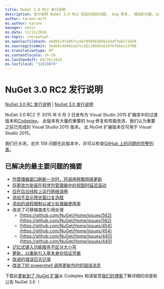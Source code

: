 ```yaml
---
title: NuGet 3.0 RC2 发行说明
description: 发行说明 NuGet 3.0 RC2 包括已知的问题、 bug 修复、 增加的功能，以及 DCRs。
author: karann-msft
ms.author: karann
manager: unnir
ms.date: 11/11/2016
ms.topic: conceptual
ms.openlocfilehash: eb8b514fa967cc6ef850483b6b2a5df3ab27a550
ms.sourcegitcommit: 3eab9c4dd41ea7ccd2c28bb5ab16f6fbbec13708
ms.translationtype: MT
ms.contentlocale: zh-CN
ms.lasthandoff: 04/26/2018
ms.locfileid: "31819879"
---
```

# <a name="nuget-30-rc2-release-notes"></a>NuGet 3.0 RC2 发行说明

[NuGet 3.0 RC 发行说明](../release-notes/nuget-3.0-RC.md) | [NuGet 3.0 发行说明](../release-notes/nuget-3.0.0.md)

NuGet 3.0 RC2 于 2015 年 6 月 3 日发布为 Visual Studio 2015 扩展库中的过渡版本和[Codeplex](https://nuget.codeplex.com/releases/view/615507)。 此版本有大量的重要的 bug 修复和性能改进，我们认为重要之前已完成的 Visual Studio 2015 版本。 此 NuGet 扩展版本仅可用于 Visual Studio 2015。

我们已关闭，总共 158 问题在此版本中，并可以检查[GitHub 上的问题的完整列表](https://github.com/NuGet/Home/issues?utf8=%E2%9C%93&q=is%3Aclosed+milestone%3A3.0.0-RTM+sort%3Aupdated-asc+updated%3A%3C%3D2015-06-01)。

## <a name="summary-of-top-issues-resolved"></a>已解决的最主要问题的摘要

* [包管理器窗口刷新一次时，将调用频繁网络更新](https://github.com/NuGet/Home/issues/515)
* [将更改为安装在程序包管理器中的视图时延迟滚动](https://github.com/NuGet/Home/issues/519)
* [应在后台线程上运行网络调用](https://github.com/NuGet/Home/issues/516)
* [添加不显示预览窗口复选框](https://github.com/NuGet/Home/issues/566)
* [添加的进程限制以减少处理器使用率](https://github.com/NuGet/Home/issues/356)
* 改进了可移植类库引用处理
    * [https://github.com/NuGet/Home/issues/562](https://github.com/NuGet/Home/issues/562)
    * [https://github.com/NuGet/Home/issues/454](https://github.com/NuGet/Home/issues/454)
    * [https://github.com/NuGet/Home/issues/440](https://github.com/NuGet/Home/issues/440)
* [记忆式键入功能服务不区分大小写](https://github.com/NuGet/Home/issues/198)
* [更新，以重新引入基本身份验证凭据](https://github.com/NuGet/Home/issues/456)
* [改进的错误日志记录](https://github.com/NuGet/Home/issues/407)
* [改进了的 powershell 调用更新包时的错误消息](https://github.com/NuGet/Home/issues/5)

下载此[更新到了 NuGet 扩展](https://nuget.codeplex.com/releases/view/615507)从 Codeplex 和请留意[我们的博客](http://blog.nuget.org)了解详细的进度和公告 NuGet 3.0 ！